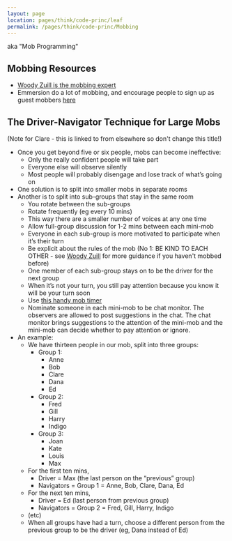 ```yaml
---
layout: page
location: pages/think/code-princ/leaf
permalink: /pages/think/code-princ/Mobbing
---
```


aka "Mob Programming"

## Mobbing Resources

- [Woody Zuill is the mobbing expert](https://woodyzuill.com/)
- Emmersion do a lot of mobbing, and encourage people to sign up as guest mobbers [here](https://bit.ly/emmersion-guest-mobber)

## The Driver-Navigator Technique for Large Mobs
(Note for Clare - this is linked to from elsewhere so don't change this title!) 

- Once you get beyond five or six people, mobs can become ineffective:
    - Only the really confident people will take part
    - Everyone else will observe silently
    - Most people will probably disengage and lose track of what’s going on
- One solution is to split into smaller mobs in separate rooms
- Another is to split into sub-groups that stay in the same room
    - You rotate between the sub-groups
    - Rotate frequently (eg every 10 mins)
    - This way there are a smaller number of voices at any one time
    - Allow full-group discussion for 1-2 mins between each mini-mob
    - Everyone in each sub-group is more motivated to participate when it’s their turn
    - Be explicit about the rules of the mob (No 1: BE KIND TO EACH OTHER - see [Woody Zuill](https://woodyzuill.com/) for more guidance if you haven't mobbed before)
    - One member of each sub-group stays on to be the driver for the next group
    - When it’s not your turn, you still pay attention because you know it will be your turn soon
    - Use [this handy mob timer](https://cuckoo.team/)
    - Nominate someone in each mini-mob to be chat monitor. The observers are allowed to post suggestions in the chat. The chat monitor brings suggestions to the attention of the mini-mob and the mini-mob can decide whether to pay attention or ignore.
- An example:
    - We have thirteen people in our mob, split into three groups:
        - Group 1:
            - Anne
            - Bob
            - Clare
            - Dana
            - Ed
        - Group 2:
            - Fred
            - Gill
            - Harry
            - Indigo
        - Group 3:
            - Joan
            - Kate
            - Louis
            - Max
    - For the first ten mins, 
        - Driver = Max (the last person on the “previous” group)
        - Navigators = Group 1 = Anne, Bob, Clare, Dana, Ed
    - For the next ten mins,
        - Driver = Ed (last person from previous group)
        - Navigators = Group 2 = Fred, Gill, Harry, Indigo
    - (etc)
    - When all groups have had a turn, choose a different person from the previous group to be the driver (eg, Dana instead of Ed)


